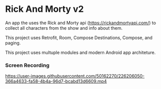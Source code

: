 # Rick And Morty v2

An app the uses the Rick and Morty api (https://rickandmortyapi.com/)
to collect all characters from the show and info about them.

This project uses Retrofit, Room, Compose Destinations,
Compose, and paging.

This project uses multuple modules and modern Android app architeture.

### Screen Recording


https://user-images.githubusercontent.com/50162270/226206050-366a4633-fa58-4b4a-96d7-bcabd13d6609.mp4

